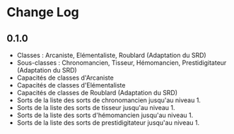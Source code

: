 # Change Log

## 0.1.0
- Classes : Arcaniste, Elémentaliste, Roublard (Adaptation du SRD)
- Sous-classes : Chronomancien, Tisseur, Hémomancien, Prestidigitateur (Adaptation du SRD)
- Capacités de classes d'Arcaniste
- Capacités de classes d'Elémentaliste
- Capacités de classes de Roublard (Adaptation du SRD)
- Sorts de la liste des sorts de chronomancien jusqu'au niveau 1.
- Sorts de la liste des sorts de tisseur jusqu'au niveau 1.
- Sorts de la liste des sorts d'hémomancien jusqu'au niveau 1.
- Sorts de la liste des sorts de prestidigitateur jusqu'au niveau 1.